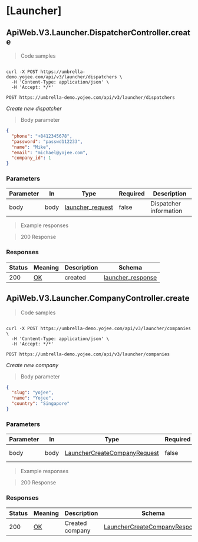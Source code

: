<h1 id="Yojee-APIs-[Launcher]">[Launcher]</h1>

## ApiWeb.V3.Launcher.DispatcherController.create

<a id="opIdApiWeb.V3.Launcher.DispatcherController.create"></a>

> Code samples

```shell

curl -X POST https://umbrella-demo.yojee.com/api/v3/launcher/dispatchers \
  -H 'Content-Type: application/json' \
  -H 'Accept: */*'

```

`POST https://umbrella-demo.yojee.com/api/v3/launcher/dispatchers`

*Create new dispatcher*

> Body parameter

```json
{
  "phone": "+8412345678",
  "password": "passwd112233",
  "name": "Mike",
  "email": "michael@yojee.com",
  "company_id": 1
}
```

<h3 id="apiweb.v3.launcher.dispatchercontroller.create-parameters">Parameters</h3>

|Parameter|In|Type|Required|Description|
|---|---|---|---|---|
|body|body|[launcher_request](#schemalauncher_request)|false|Dispatcher information|

> Example responses

> 200 Response

<h3 id="apiweb.v3.launcher.dispatchercontroller.create-responses">Responses</h3>

|Status|Meaning|Description|Schema|
|---|---|---|---|
|200|[OK](https://tools.ietf.org/html/rfc7231#section-6.3.1)|created|[launcher_response](#schemalauncher_response)|



## ApiWeb.V3.Launcher.CompanyController.create

<a id="opIdApiWeb.V3.Launcher.CompanyController.create"></a>

> Code samples

```shell

curl -X POST https://umbrella-demo.yojee.com/api/v3/launcher/companies \
  -H 'Content-Type: application/json' \
  -H 'Accept: */*'

```

`POST https://umbrella-demo.yojee.com/api/v3/launcher/companies`

*Create new company*

> Body parameter

```json
{
  "slug": "yojee",
  "name": "Yojee",
  "country": "Singapore"
}
```

<h3 id="apiweb.v3.launcher.companycontroller.create-parameters">Parameters</h3>

|Parameter|In|Type|Required|Description|
|---|---|---|---|---|
|body|body|[LauncherCreateCompanyRequest](#schemalaunchercreatecompanyrequest)|false|Company information|

> Example responses

> 200 Response

<h3 id="apiweb.v3.launcher.companycontroller.create-responses">Responses</h3>

|Status|Meaning|Description|Schema|
|---|---|---|---|
|200|[OK](https://tools.ietf.org/html/rfc7231#section-6.3.1)|Created company|[LauncherCreateCompanyResponse](#schemalaunchercreatecompanyresponse)|
